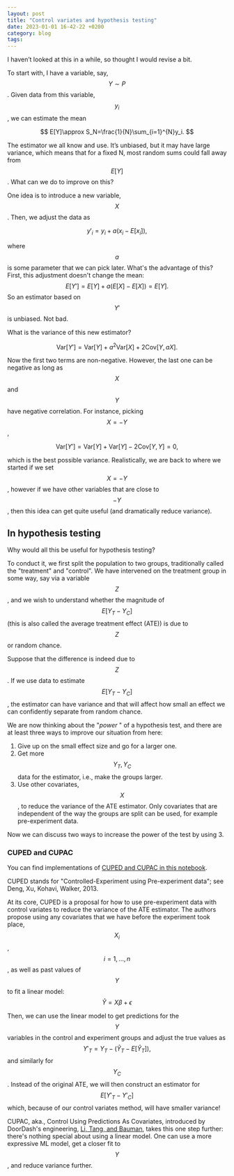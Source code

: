 ```yaml
---
layout: post
title: "Control variates and hypothesis testing"
date: 2023-01-01 16-42-22 +0200
category: blog
tags:
---
```


I haven’t looked at this in a while, so thought I would revise a bit.

To start with, I have a variable, say, $$Y\sim P$$. Given data from this variable, $$y_i$$, we can estimate the mean

$$
E[Y]\approx S_N=\frac{1}{N}\sum_{i=1}^{N}y_i.
$$

The estimator we all know and use. It’s unbiased, but it may have large variance, which means that for a fixed N, most random sums could fall away from $$E[Y]$$. What can we do to improve on this?

One idea is to introduce a new variable, $$X$$. Then, we adjust the data as

$$y'_i=y_i+a(x_i-E[x_i]),$$

where $$a$$ is some parameter that we can pick later. What's the advantage of this? First, this adjustment doesn't change the mean:
$$E[Y']=E[Y]+a(E[X]-E[X])=E[Y].$$
So an estimator based on $$Y'$$ is unbiased. Not bad.

What is the variance of this new estimator?

$$\mathrm{Var}[Y'] = \mathrm{Var}[Y] + a^2\mathrm{Var}[X] + 2\mathrm{Cov}[Y,aX].$$

Now the first two terms are non-negative. However, the last one can be negative as long as $$X$$ and $$Y$$ have negative correlation. For instance, picking $$X=-Y$$,

$$\mathrm{Var}[Y'] = \mathrm{Var}[Y] + \mathrm{Var}[Y] - 2\mathrm{Cov}[Y,Y] = 0,$$

which is the best possible variance. Realistically, we are back to where we started if we set $$X=-Y$$, however if we have other variables that are close to $$-Y$$, then this idea can get quite useful (and dramatically reduce variance).

## In hypothesis testing

Why would all this be useful for hypothesis testing?

To conduct it, we first split the population to two groups, traditionally called the "treatment" and "control". We have intervened on the treatment group in some way, say via a variable $$Z$$, and we wish to understand whether the magnitude of $$E[Y_T-Y_C]$$ (this is also called the average treatment effect (ATE)) is due to $$Z$$ or random chance.

Suppose that the difference is indeed due to $$Z$$. If we use data to estimate $$E[Y_{T}-Y_{C}]$$, the estimator can have variance and that will affect how small an effect we can confidently separate from random chance.

We are now thinking about the "_power_ " of a hypothesis test, and there are at least three ways to improve our situation from here:

1. Give up on the small effect size and go for a larger one.
2. Get more $$Y_T, Y_C$$ data for the estimator, i.e., make the groups larger.
3. Use other covariates, $$X$$, to reduce the variance of the ATE estimator. Only covariates that are independent of the way the groups are split can be used, for example pre-experiment data.

Now we can discuss two ways to increase the power of the test by using 3.

### CUPED and CUPAC

You can find implementations of [CUPED and CUPAC in this notebook](https://github.com/kgourgou/cupac_cuped_control_variates/blob/main/cuped_cupac.ipynb).

CUPED stands for "Controlled-Experiment using Pre-experiment data"; see Deng, Xu, Kohavi, Walker, 2013.

At its core, CUPED is a proposal for how to use pre-experiment data with control variates to reduce the variance of the ATE estimator. The authors propose using any covariates that we have before the experiment took place, $$X_i$$, $$i=1,\ldots, n$$, as well as past values of $$Y$$ to fit a linear model:
$$\hat{Y}=X\beta +\epsilon$$

Then, we can use the linear model to get predictions for the $$Y$$ variables in the control and experiment groups and adjust the true values as
$$Y'_T=Y_{T}-(\hat{Y}_T-E[\hat{Y}_T]),$$
and similarly for $$Y_C$$. Instead of the original ATE, we will then construct an estimator for $$E[Y'_T-Y'_C]$$ which, because of our control variates method, will have smaller variance!

CUPAC, aka., Control Using Predictions As Covariates, introduced by DoorDash's engineering, [Li, Tang, and Bauman](https://doordash.engineering/2020/06/08/improving-experimental-power-through-control-using-predictions-as-covariate-cupac/), takes this one step further: there's nothing special about using a linear model. One can use a more expressive ML model, get a closer fit to $$Y$$, and reduce variance further.
